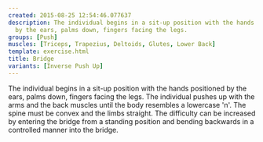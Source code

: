 ```yaml
---
created: 2015-08-25 12:54:46.077637
description: The individual begins in a sit-up position with the hands positioned
  by the ears, palms down, fingers facing the legs.
groups: [Push]
muscles: [Triceps, Trapezius, Deltoids, Glutes, Lower Back]
template: exercise.html
title: Bridge
variants: [Inverse Push Up]
---
```

The individual begins in a sit-up position with the hands positioned by the ears, palms down, fingers facing the legs. The individual pushes up with the arms and the back muscles until the body resembles a lowercase 'n'. The spine must be convex and the limbs straight. The difficulty can be increased by entering the bridge from a standing position and bending backwards in a controlled manner into the bridge.